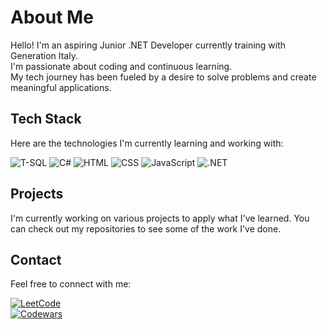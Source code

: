 # About Me

Hello! I'm an aspiring Junior .NET Developer currently training with Generation Italy.  
I'm passionate about coding and continuous learning.  
My tech journey has been fueled by a desire to solve problems and create meaningful applications.

## Tech Stack

Here are the technologies I'm currently learning and working with:

![T-SQL](https://img.shields.io/badge/-T--SQL-blue?logo=microsoft-sql-server&logoColor=white)
![C#](https://img.shields.io/badge/-C%23-blue?logo=c-sharp&logoColor=white)
![HTML](https://img.shields.io/badge/-HTML5-orange?logo=html5&logoColor=white)
![CSS](https://img.shields.io/badge/-CSS3-blue?logo=css3&logoColor=white)
![JavaScript](https://img.shields.io/badge/-JavaScript-yellow?logo=javascript&logoColor=white)
![.NET](https://img.shields.io/badge/-.NET-purple?logo=.net&logoColor=white)

## Projects

I'm currently working on various projects to apply what I've learned. You can check out my repositories to see some of the work I've done.

## Contact

Feel free to connect with me:

[![LeetCode](https://upload.wikimedia.org/wikipedia/commons/1/19/LeetCode_logo_black.png)](https://leetcode.com/u/lxcIe07WlR/)  
[![Codewars](https://www.codewars.com/packs/assets/logo.61192cf7.svg)](https://www.codewars.com/users/calon96)  
